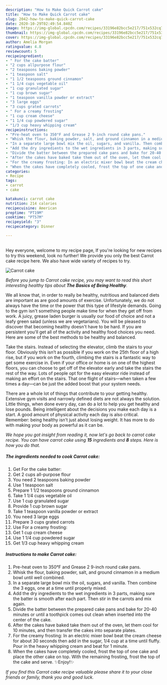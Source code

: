 ```yaml
---
description: "How to Make Quick Carrot cake"
title: "How to Make Quick Carrot cake"
slug: 2042-how-to-make-quick-carrot-cake
date: 2020-10-29T02:49:54.840Z
image: https://img-global.cpcdn.com/recipes/33196e82bcc5e217/751x532cq70/carrot-cake-recipe-main-photo.jpg
thumbnail: https://img-global.cpcdn.com/recipes/33196e82bcc5e217/751x532cq70/carrot-cake-recipe-main-photo.jpg
cover: https://img-global.cpcdn.com/recipes/33196e82bcc5e217/751x532cq70/carrot-cake-recipe-main-photo.jpg
author: Amelia Morgan
ratingvalue: 4.8
reviewcount: 5
recipeingredient:
- " For the cake batter"
- "2 cups allpurpose flour"
- "2 teaspoons baking powder"
- "1 teaspoon salt"
- "1 1/2 teaspoons ground cinnamon"
- "1 1/4 cups vegetable oil"
- "1 cup granulated sugar"
- "1 cup brown sugar"
- "1 teaspoon vanilla powder or extract"
- "3 large eggs"
- "3 cups grated carrots"
- " For a creamy frosting"
- "1 cup cream cheese"
- "1 1/4 cup powdered sugar"
- "1/3 cup heavy whipping cream"
recipeinstructions:
- "Pre-heat oven to 350°F and Grease 2 9-inch round cake pans."
- "Whisk the flour, baking powder, salt, and ground cinnamon in a medium bowl until well combined."
- "In a separate large bowl mix the oil, sugars, and vanilla. Then combine the 3 eggs, one at a time until properly mixed."
- "Add the dry ingredients to the wet ingredients in 3 parts, making sure the batter is smooth after each part. Then stir in the carrots and mix again."
- "Divide the batter between the prepared cake pans and bake for 20-40 minutes or until a toothpick comes out clean when inserted into the center of the cake."
- "After the cakes have baked take them out of the oven, let them cool for 10 minutes, and then transfer the cakes into separate plates."
- "For the creamy frosting: In an electric mixer bowl beat the cream cheese for about 30 seconds then add in the sugar, 1/4 cup at a time until fluffy. Pour in the heavy whipping cream and beat for 1 minute."
- "When the cakes have completely cooled, frost the top of one cake and place the other cake on top. With the remaining frosting, frost the top of the cake and serve. ✨Enjoy!✨"
categories:
- Recipe
tags:
- carrot
- cake

katakunci: carrot cake 
nutrition: 214 calories
recipecuisine: American
preptime: "PT19M"
cooktime: "PT57M"
recipeyield: "3"
recipecategory: Dinner

---
```

<br>
Hey everyone, welcome to my recipe page, If you're looking for new recipes to try this weekend, look no further! We provide you only the best Carrot cake recipe here. We also have wide variety of recipes to try.
<br>


![Carrot cake](https://img-global.cpcdn.com/recipes/33196e82bcc5e217/751x532cq70/carrot-cake-recipe-main-photo.jpg)

<i>Before you jump to Carrot cake recipe, you may want to read this short interesting healthy tips about <strong>The Basics of Being Healthy</strong>.</i>

We all know that, in order to really be healthy, nutritious and balanced diets are important as are good amounts of exercise. Unfortunately, we do not always have the time or the power that this type of lifestyle demands. Going to the gym isn't something people make time for when they get off from work. A juicy, grease laden burger is usually our food of choice and not a leafy green salad (unless we are vegetarians). You will be pleased to discover that becoming healthy doesn't have to be hard. If you are persistent you'll get all of the activity and healthy food choices you need. Here are some of the best methods to be healthy and balanced.

Take the stairs. Instead of selecting the elevator, climb the stairs to your floor. Obviously this isn’t as possible if you work on the 25th floor of a high rise, but if you work on the fourth, climbing the stairs is a fantastic way to get some exercise in. Even if your office or home is on one of the highest floors, you can choose to get off of the elevator early and take the stairs the rest of the way. Lots of people opt for the easy elevator ride instead of making an effort on the stairs. That one flight of stairs—when taken a few times a day—can be just the added boost that your system needs. 

There are a whole lot of things that contribute to your getting healthy. Extensive gym visits and narrowly defined diets are not always the solution. Little things, when done every day, can do a lot to help you get healthy and lose pounds. Being intelligent about the decisions you make each day is a start. A good amount of physical activity each day is also critical. Remember: being healthy isn’t just about losing weight. It has more to do with making your body as powerful as it can be. 


<i>We hope you got insight from reading it, now let's go back to carrot cake recipe. You can have carrot cake using <strong>15</strong> ingredients and <strong>8</strong> steps. Here is how you do that.
</i>

##### The ingredients needed to cook Carrot cake:

1. Get  For the cake batter:
1. Get 2 cups all-purpose flour
1. You need 2 teaspoons baking powder
1. Use 1 teaspoon salt
1. Prepare 1 1/2 teaspoons ground cinnamon
1. Take 1 1/4 cups vegetable oil
1. Use 1 cup granulated sugar
1. Provide 1 cup brown sugar
1. Take 1 teaspoon vanilla powder or extract
1. You need 3 large eggs
1. Prepare 3 cups grated carrots
1. Use  For a creamy frosting:
1. Get 1 cup cream cheese
1. Use 1 1/4 cup powdered sugar
1. Get 1/3 cup heavy whipping cream


##### Instructions to make Carrot cake:

1. Pre-heat oven to 350°F and Grease 2 9-inch round cake pans.
1. Whisk the flour, baking powder, salt, and ground cinnamon in a medium bowl until well combined.
1. In a separate large bowl mix the oil, sugars, and vanilla. Then combine the 3 eggs, one at a time until properly mixed.
1. Add the dry ingredients to the wet ingredients in 3 parts, making sure the batter is smooth after each part. Then stir in the carrots and mix again.
1. Divide the batter between the prepared cake pans and bake for 20-40 minutes or until a toothpick comes out clean when inserted into the center of the cake.
1. After the cakes have baked take them out of the oven, let them cool for 10 minutes, and then transfer the cakes into separate plates.
1. For the creamy frosting: In an electric mixer bowl beat the cream cheese for about 30 seconds then add in the sugar, 1/4 cup at a time until fluffy. Pour in the heavy whipping cream and beat for 1 minute.
1. When the cakes have completely cooled, frost the top of one cake and place the other cake on top. With the remaining frosting, frost the top of the cake and serve. ✨Enjoy!✨


<i>If you find this Carrot cake recipe valuable please share it to your close friends or family, thank you and good luck.</i>
